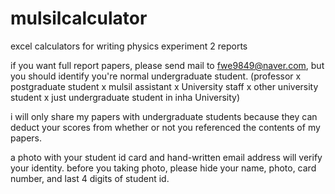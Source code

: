 # mulsilcalculator
excel calculators for writing physics experiment 2 reports

if you want full report papers, please send mail to fwe9849@naver.com, but you should identify you're normal undergraduate student.
(professor x postgraduate student x mulsil assistant x University staff x other university student x just undergraduate student in inha University)

i will only share my papers with undergraduate students because they can deduct your scores from whether or not you referenced the contents of my papers.

a photo with your student id card and hand-written email address will verify your identity. before you taking photo, please hide your name, photo, card number, and last 4 digits of student id. 
